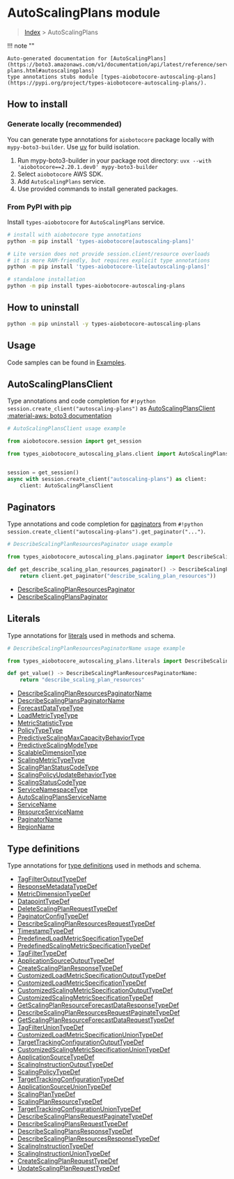 # AutoScalingPlans module

> [Index](../README.md) > AutoScalingPlans


!!! note ""

    Auto-generated documentation for [AutoScalingPlans](https://boto3.amazonaws.com/v1/documentation/api/latest/reference/services/autoscaling-plans.html#autoscalingplans)
    type annotations stubs module [types-aiobotocore-autoscaling-plans](https://pypi.org/project/types-aiobotocore-autoscaling-plans/).

## How to install

### Generate locally (recommended)

You can generate type annotations for `aiobotocore` package locally with `mypy-boto3-builder`.
Use [uv](https://docs.astral.sh/uv/getting-started/installation/) for build isolation.

1. Run mypy-boto3-builder in your package root directory: `uvx --with 'aiobotocore==2.20.1.dev0' mypy-boto3-builder`
1. Select `aiobotocore` AWS SDK.
1. Add `AutoScalingPlans` service.
1. Use provided commands to install generated packages.



### From PyPI with pip

Install `types-aiobotocore` for `AutoScalingPlans` service.

```bash
# install with aiobotocore type annotations
python -m pip install 'types-aiobotocore[autoscaling-plans]'

# Lite version does not provide session.client/resource overloads
# it is more RAM-friendly, but requires explicit type annotations
python -m pip install 'types-aiobotocore-lite[autoscaling-plans]'

# standalone installation
python -m pip install types-aiobotocore-autoscaling-plans
```



## How to uninstall

```bash
python -m pip uninstall -y types-aiobotocore-autoscaling-plans
```

## Usage

Code samples can be found in [Examples](./usage.md).

## AutoScalingPlansClient

Type annotations and code completion for  `#!python session.create_client("autoscaling-plans")` as [AutoScalingPlansClient](./client.md)
[:material-aws: boto3 documentation](https://boto3.amazonaws.com/v1/documentation/api/latest/reference/services/autoscaling-plans.html#AutoScalingPlans.Client)

```python
# AutoScalingPlansClient usage example

from aiobotocore.session import get_session

from types_aiobotocore_autoscaling_plans.client import AutoScalingPlansClient


session = get_session()
async with session.create_client("autoscaling-plans") as client:
    client: AutoScalingPlansClient
```


## Paginators

Type annotations and code completion for
[paginators](./paginators.md)
from `#!python session.create_client("autoscaling-plans").get_paginator("...")`.

```python
# DescribeScalingPlanResourcesPaginator usage example

from types_aiobotocore_autoscaling_plans.paginator import DescribeScalingPlanResourcesPaginator

def get_describe_scaling_plan_resources_paginator() -> DescribeScalingPlanResourcesPaginator:
    return client.get_paginator("describe_scaling_plan_resources"))
```

- [DescribeScalingPlanResourcesPaginator](./paginators.md#describescalingplanresourcespaginator)
- [DescribeScalingPlansPaginator](./paginators.md#describescalingplanspaginator)








## Literals

Type annotations for [literals](./literals.md) used in methods and schema.

```python
# DescribeScalingPlanResourcesPaginatorName usage example

from types_aiobotocore_autoscaling_plans.literals import DescribeScalingPlanResourcesPaginatorName

def get_value() -> DescribeScalingPlanResourcesPaginatorName:
    return "describe_scaling_plan_resources"
```

- [DescribeScalingPlanResourcesPaginatorName](./literals.md#describescalingplanresourcespaginatorname)
- [DescribeScalingPlansPaginatorName](./literals.md#describescalingplanspaginatorname)
- [ForecastDataTypeType](./literals.md#forecastdatatypetype)
- [LoadMetricTypeType](./literals.md#loadmetrictypetype)
- [MetricStatisticType](./literals.md#metricstatistictype)
- [PolicyTypeType](./literals.md#policytypetype)
- [PredictiveScalingMaxCapacityBehaviorType](./literals.md#predictivescalingmaxcapacitybehaviortype)
- [PredictiveScalingModeType](./literals.md#predictivescalingmodetype)
- [ScalableDimensionType](./literals.md#scalabledimensiontype)
- [ScalingMetricTypeType](./literals.md#scalingmetrictypetype)
- [ScalingPlanStatusCodeType](./literals.md#scalingplanstatuscodetype)
- [ScalingPolicyUpdateBehaviorType](./literals.md#scalingpolicyupdatebehaviortype)
- [ScalingStatusCodeType](./literals.md#scalingstatuscodetype)
- [ServiceNamespaceType](./literals.md#servicenamespacetype)
- [AutoScalingPlansServiceName](./literals.md#autoscalingplansservicename)
- [ServiceName](./literals.md#servicename)
- [ResourceServiceName](./literals.md#resourceservicename)
- [PaginatorName](./literals.md#paginatorname)
- [RegionName](./literals.md#regionname)




## Type definitions

Type annotations for [type definitions](./type_defs.md) used in methods and schema.

- [TagFilterOutputTypeDef](./type_defs.md#tagfilteroutputtypedef)
- [ResponseMetadataTypeDef](./type_defs.md#responsemetadatatypedef)
- [MetricDimensionTypeDef](./type_defs.md#metricdimensiontypedef)
- [DatapointTypeDef](./type_defs.md#datapointtypedef)
- [DeleteScalingPlanRequestTypeDef](./type_defs.md#deletescalingplanrequesttypedef)
- [PaginatorConfigTypeDef](./type_defs.md#paginatorconfigtypedef)
- [DescribeScalingPlanResourcesRequestTypeDef](./type_defs.md#describescalingplanresourcesrequesttypedef)
- [TimestampTypeDef](./type_defs.md#timestamptypedef)
- [PredefinedLoadMetricSpecificationTypeDef](./type_defs.md#predefinedloadmetricspecificationtypedef)
- [PredefinedScalingMetricSpecificationTypeDef](./type_defs.md#predefinedscalingmetricspecificationtypedef)
- [TagFilterTypeDef](./type_defs.md#tagfiltertypedef)
- [ApplicationSourceOutputTypeDef](./type_defs.md#applicationsourceoutputtypedef)
- [CreateScalingPlanResponseTypeDef](./type_defs.md#createscalingplanresponsetypedef)
- [CustomizedLoadMetricSpecificationOutputTypeDef](./type_defs.md#customizedloadmetricspecificationoutputtypedef)
- [CustomizedLoadMetricSpecificationTypeDef](./type_defs.md#customizedloadmetricspecificationtypedef)
- [CustomizedScalingMetricSpecificationOutputTypeDef](./type_defs.md#customizedscalingmetricspecificationoutputtypedef)
- [CustomizedScalingMetricSpecificationTypeDef](./type_defs.md#customizedscalingmetricspecificationtypedef)
- [GetScalingPlanResourceForecastDataResponseTypeDef](./type_defs.md#getscalingplanresourceforecastdataresponsetypedef)
- [DescribeScalingPlanResourcesRequestPaginateTypeDef](./type_defs.md#describescalingplanresourcesrequestpaginatetypedef)
- [GetScalingPlanResourceForecastDataRequestTypeDef](./type_defs.md#getscalingplanresourceforecastdatarequesttypedef)
- [TagFilterUnionTypeDef](./type_defs.md#tagfilteruniontypedef)
- [CustomizedLoadMetricSpecificationUnionTypeDef](./type_defs.md#customizedloadmetricspecificationuniontypedef)
- [TargetTrackingConfigurationOutputTypeDef](./type_defs.md#targettrackingconfigurationoutputtypedef)
- [CustomizedScalingMetricSpecificationUnionTypeDef](./type_defs.md#customizedscalingmetricspecificationuniontypedef)
- [ApplicationSourceTypeDef](./type_defs.md#applicationsourcetypedef)
- [ScalingInstructionOutputTypeDef](./type_defs.md#scalinginstructionoutputtypedef)
- [ScalingPolicyTypeDef](./type_defs.md#scalingpolicytypedef)
- [TargetTrackingConfigurationTypeDef](./type_defs.md#targettrackingconfigurationtypedef)
- [ApplicationSourceUnionTypeDef](./type_defs.md#applicationsourceuniontypedef)
- [ScalingPlanTypeDef](./type_defs.md#scalingplantypedef)
- [ScalingPlanResourceTypeDef](./type_defs.md#scalingplanresourcetypedef)
- [TargetTrackingConfigurationUnionTypeDef](./type_defs.md#targettrackingconfigurationuniontypedef)
- [DescribeScalingPlansRequestPaginateTypeDef](./type_defs.md#describescalingplansrequestpaginatetypedef)
- [DescribeScalingPlansRequestTypeDef](./type_defs.md#describescalingplansrequesttypedef)
- [DescribeScalingPlansResponseTypeDef](./type_defs.md#describescalingplansresponsetypedef)
- [DescribeScalingPlanResourcesResponseTypeDef](./type_defs.md#describescalingplanresourcesresponsetypedef)
- [ScalingInstructionTypeDef](./type_defs.md#scalinginstructiontypedef)
- [ScalingInstructionUnionTypeDef](./type_defs.md#scalinginstructionuniontypedef)
- [CreateScalingPlanRequestTypeDef](./type_defs.md#createscalingplanrequesttypedef)
- [UpdateScalingPlanRequestTypeDef](./type_defs.md#updatescalingplanrequesttypedef)

